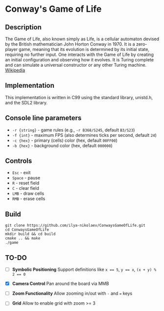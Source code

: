 # Conway's Game of Life

## Description

The Game of Life, also known simply as Life, is a cellular automaton devised by the British mathematician John Horton Conway in 1970. It is a zero-player game, meaning that its evolution is determined by its initial state, requiring no further input. One interacts with the Game of Life by creating an initial configuration and observing how it evolves. It is Turing complete and can simulate a universal constructor or any other Turing machine.
[Wikipedia](https://en.wikipedia.org/wiki/Conway%27s_Game_of_Life)

## Implementation

This implementation is written in C99 using the standard library, unistd.h, and the SDL2 library.

## Console line parameters

- `-r {string}` - game rules (e.g., `-r B368/S245`, default `B3/S23`)
- `-f {int}` - maximum FPS (also determines ticks per second, default `24`)
- `-c {hex}` - primary (cells) color (hex, default `00FF00`)
- `-b {hex}` - background color (hex, default `000000`)

## Controls

- `Esc` - exit
- `Space` - pause
- `R` - reset field
- `C` - clear field
- `LMB` - draw cells
- `RMB` - erase cells

## Build

```shell
git clone https://github.com/ilya-nikolaev/ConwaysGameOfLife.git
cd ConwaysGameOfLife
mkdir build && cd build
cmake .. && make
./game
```

## TO-DO

- [ ] **Symbolic Positioning**
      Support definitions like `x == 5`, `y == x`, `(x + y) % 2 == 0`

- [X] **Camera Control**
      Pan around the board via MMB

- [ ] **Zoom Functionality**
      Allow zooming in/out with `-` and `=` keys

- [ ] **Grid**
      Allow to enable grid with zoom >= 3
